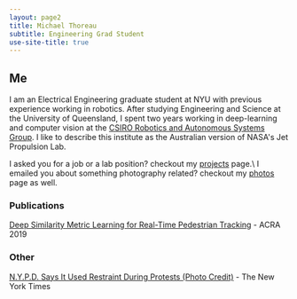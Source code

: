 ```yaml
---
layout: page2
title: Michael Thoreau
subtitle: Engineering Grad Student
use-site-title: true
---
```


## Me

I am an Electrical Engineering graduate student at NYU with previous experience working in robotics. After studying Engineering and Science at the University of Queensland, I spent two years working in deep-learning and computer vision at the [CSIRO Robotics and Autonomous Systems Group](https://research.csiro.au/robotics/). I like to describe this institute as the Australian version of NASA's Jet Propulsion Lab.

I asked you for a job or a lab position? checkout my [projects](projects) page.\\
I emailed you about something photography related? checkout my [photos](photos) page as well.

### Publications

[Deep Similarity Metric Learning for Real-Time Pedestrian Tracking](https://arxiv.org/pdf/1806.07592.pdf) - ACRA 2019


### Other

[N.Y.P.D. Says It Used Restraint During Protests (Photo Credit)](https://www.nytimes.com/interactive/2020/07/14/nyregion/nypd-george-floyd-protests.html) - The New York Times
